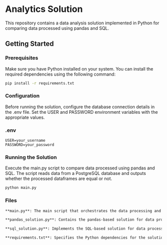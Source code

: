 # Analytics Solution

This repository contains a data analysis solution implemented in Python for comparing data processed using pandas and
SQL.

## Getting Started

### Prerequisites

Make sure you have Python installed on your system. You can install the required dependencies using the following
command:

```bash
pip install -r requirements.txt
```
### Configuration
Before running the solution, configure the database connection details in the .env file. Set the USER and PASSWORD environment variables with the appropriate values.

### .env
```
USER=your_username
PASSWORD=your_password
```
### Running the Solution
Execute the main.py script to compare data processed using pandas and SQL. The script reads data from a PostgreSQL database and outputs whether the processed dataframes are equal or not.

```bash
python main.py
```
### Files
```markdown
**main.py**: The main script that orchestrates the data processing and comparison.

**pandas_solution.py**: Contains the pandas-based solution for data processing.

**sql_solution.py**: Implements the SQL-based solution for data processing.

**requirements.txt**: Specifies the Python dependencies for the solution.
```